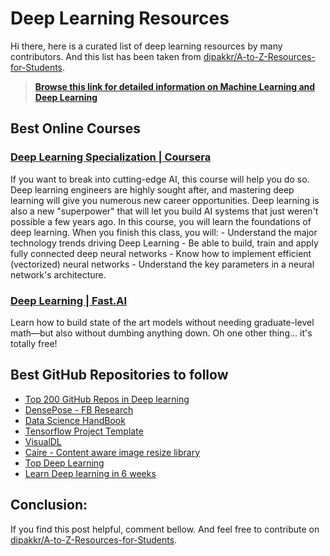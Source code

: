 # Deep Learning Resources

Hi there, here is a curated list of deep learning resources by many contributors. And this list has been taken from [dipakkr/A-to-Z-Resources-for-Students](https://github.com/dipakkr/A-to-Z-Resources-for-Students).


> [**Browse this link for detailed information on Machine Learning and Deep Learning**](ML.md)

## Best Online Courses
    
### [Deep Learning Specialization | Coursera](https://www.coursera.org/specializations/deep-learning)

If you want to break into cutting-edge AI, this course will help you do so. Deep learning engineers are highly sought after, and mastering deep learning will give you numerous new career opportunities. Deep learning is also a new "superpower" that will let you build AI systems that just weren't possible a few years ago. In this course, you will learn the foundations of deep learning. When you finish this class, you will: - Understand the major technology trends driving Deep Learning - Be able to build, train and apply fully connected deep neural networks - Know how to implement efficient (vectorized) neural networks - Understand the key parameters in a neural network's architecture.


### [Deep Learning | Fast.AI](http://course.fast.ai/)

Learn how to build state of the art models without needing graduate-level math—but also without dumbing anything down. Oh one other thing... it's totally free!


## Best GitHub Repositories to follow
* [Top 200 GitHub Repos in Deep learning](https://github.com/mbadry1/Top-Deep-Learning)
* [DensePose - FB Research](https://github.com/facebookresearch/DensePose)
* [Data Science HandBook](https://github.com/jakevdp/PythonDataScienceHandbook)
* [Tensorflow Project Template](https://github.com/MrGemy95/Tensorflow-Project-Template)
* [VisualDL](https://github.com/PaddlePaddle/VisualDL)
* [Caire - Content aware image resize library ](https://github.com/esimov/caire)
* [Top Deep Learning](https://github.com/mbadry1/Top-Deep-Learning)
* [Learn Deep learning in 6 weeks](https://github.com/llSourcell/Learn_Deep_Learning_in_6_Weeks)


## Conclusion:

If you find this post helpful, comment bellow. And feel free to contribute on [dipakkr/A-to-Z-Resources-for-Students](https://github.com/dipakkr/A-to-Z-Resources-for-Students).

